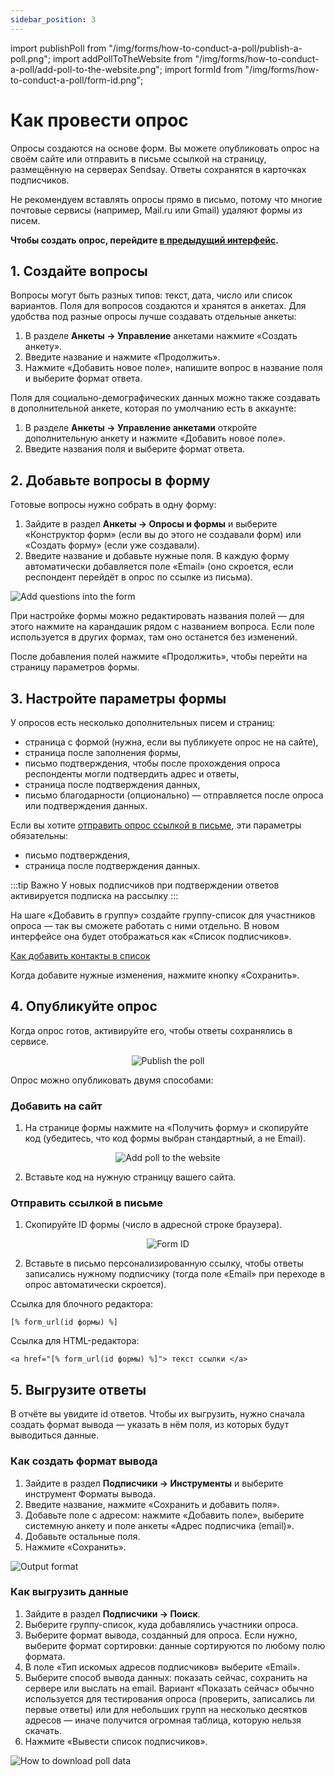 ```yaml
---
sidebar_position: 3
---
```


import publishPoll from "/img/forms/how-to-conduct-a-poll/publish-a-poll.png";
import addPollToTheWebsite from "/img/forms/how-to-conduct-a-poll/add-poll-to-the-website.png";
import formId from "/img/forms/how-to-conduct-a-poll/form-id.png";

# Как провести опрос

Опросы создаются на основе форм. Вы можете опубликовать опрос на своём сайте или отправить в письме ссылкой на страницу, размещённую на серверах Sendsay. Ответы сохранятся в карточках подписчиков.

Не рекомендуем вставлять опросы прямо в письмо, потому что многие почтовые сервисы (например, Mail.ru или Gmail) удаляют формы из писем.

**Чтобы создать опрос, перейдите [в предыдущий интерфейс](https://sendsay.ru/account/).**

## 1. Создайте вопросы

Вопросы могут быть разных типов: текст, дата, число или список вариантов. Поля для вопросов создаются и хранятся в анкетах. Для удобства под разные опросы лучше создавать отдельные анкеты:

1. В разделе **Анкеты → Управление** анкетами нажмите «Создать анкету».
2. Введите название и нажмите «Продолжить».
3. Нажмите «Добавить новое поле», напишите вопрос в название поля и выберите формат ответа.

Поля для социально-демографических данных можно также создавать в дополнительной анкете, которая по умолчанию есть в аккаунте:

1. В разделе **Анкеты → Управление анкетами** откройте дополнительную анкету и нажмите «Добавить новое поле».
2. Введите названия поля и выберите формат ответа.

## 2. Добавьте вопросы в форму

Готовые вопросы нужно собрать в одну форму:

1. Зайдите в раздел **Анкеты → Опросы и формы** и выберите «Конструктор форм» (если вы до этого не создавали форм) или «Создать форму» (если уже создавали).
2. Введите название и добавьте нужные поля. В каждую форму автоматически добавляется поле «Email» (оно скроется, если респондент перейдёт в опрос по ссылке из письма).

![Add questions into the form](/img/forms\how-to-conduct-a-poll/add-questions-into-the-form.gif) <br/>

При настройке формы можно редактировать названия полей — для этого нажмите на карандашик рядом с названием вопроса. Если поле используется в других формах, там оно останется без изменений.

После добавления полей нажмите «Продолжить», чтобы перейти на страницу параметров формы.

## 3. Настройте параметры формы

У опросов есть несколько дополнительных писем и страниц:

- страница с формой (нужна, если вы публикуете опрос не на сайте),
- страница после заполнения формы,
- письмо подтверждения, чтобы после прохождения опроса респонденты могли подтвердить адрес и ответы,
- страница после подтверждения данных,
- письмо благодарности (опционально) — отправляется после опроса или подтверждения данных.

Если вы хотите [отправить опрос ссылкой в письме](/docs/forms/how-to-conduct-a-poll.md#отправить-ссылкой-в-письме), эти параметры обязательны:

- письмо подтверждения,
- страница после подтверждения данных.

:::tip Важно
У новых подписчиков при подтверждении ответов активируется подписка на рассылку
:::

На шаге «Добавить в группу» cоздайте группу-список для участников опроса — так вы сможете работать с ними отдельно. В новом интерфейсе она будет отображаться как «Список подписчиков».

[Как добавить контакты в список](/docs/subscribers/lists-and-segments/what-is-list.md#как-добавить-контакты-в-список)

Когда добавите нужные изменения, нажмите кнопку «Сохранить».

## 4. Опубликуйте опрос

Когда опрос готов, активируйте его, чтобы ответы сохранялись в сервисе.

<p align="center">
    <img src={publishPoll} alt="Publish the poll" />
</p>

Опрос можно опубликовать двумя способами:

### Добавить на сайт

1. На странице формы нажмите на «Получить форму» и скопируйте код (убедитесь, что код формы выбран стандартный, а не Email).

<p align="center">
    <img src={addPollToTheWebsite} alt="Add poll to the website" />
</p>

2. Вставьте код на нужную страницу вашего сайта.

### Отправить ссылкой в письме

1. Скопируйте ID формы (число в адресной строке браузера).

<p align="center">
    <img src={formId} alt="Form ID" />
</p>

2. Вставьте в письмо персонализированную ссылку, чтобы ответы записались нужному подписчику (тогда поле «Email» при переходе в опрос автоматически скроется).

Ссылка для блочного редактора:

```
[% form_url(id формы) %]
```

Ссылка для HTML-редактора:

```
<a href="[% form_url(id формы) %]"> текст ссылки </a>
```

## 5. Выгрузите ответы

В отчёте вы увидите id ответов. Чтобы их выгрузить, нужно сначала создать формат вывода — указать в нём поля, из которых будут выводиться данные.

### Как создать формат вывода

1. Зайдите в раздел **Подписчики → Инструменты** и выберите инструмент Форматы вывода.
2. Введите название, нажмите «Сохранить и добавить поля».
3. Добавьте поле с адресом: нажмите «Добавить поле», выберите системную анкету и поле анкеты «Адрес подписчика (email)».
4. Добавьте остальные поля.
5. Нажмите «Сохранить».

![Output format](/img/forms\how-to-conduct-a-poll/output-format.gif) <br/>

### Как выгрузить данные

1. Зайдите в раздел **Подписчики → Поиск**.
2. Выберите группу-список, куда добавлялись участники опроса.
3. Выберите формат вывода, созданный для опроса. Если нужно, выберите формат сортировки: данные сортируются по любому полю формата.
4. В поле «Тип искомых адресов подписчиков» выберите «Email».
5. Выберите способ вывода данных: показать сейчас, сохранить на сервере или выслать на email. Вариант «Показать сейчас» обычно используется для тестирования опроса (проверить, записались ли первые ответы) или для небольших групп на несколько десятков адресов — иначе получится огромная таблица, которую нельзя скачать.
6. Нажмите «Вывести список подписчиков».

![How to download poll data](/img/forms\how-to-conduct-a-poll/how-to-download-poll-data.gif) <br/>
